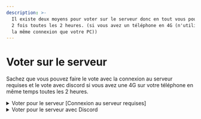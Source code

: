 ```yaml
---
description: >-
  Il existe deux moyens pour voter sur le serveur donc en tout vous pouvez voter
  2 fois toutes les 2 heures. (si vous avez un téléphone en 4G (n'utilisant pas
  la même connexion que votre PC))
---
```


# Voter sur le serveur

Sachez que vous pouvez faire le vote avec la connexion au serveur requises et le vote avec discord si vous avez une 4G sur votre téléphone en même temps toutes les 2 heures. &#x20;

<details>

<summary>Voter pour le serveur [Connexion au serveur requises]</summary>



</details>

<details>

<summary>Voter pour le serveur avec Discord</summary>

Il faut d'abord avoir déjà effectué un vote en jeu avec [#voter-pour-le-serveur-connexion-au-serveur-requises](./#voter-pour-le-serveur-connexion-au-serveur-requises "mention") pour pouvoir transférer vos votes, sans quoi vous pouvez tout faire et transférer vos votes plus tard.



**Comment ca se passe ?**

1. Connectez-vous à discord et accédez au discord d'AfterLife \[ discord.gg/afterlife-rp ]
2. Accéder au salon \[Commandes] -> [https://discord.com/channels/1131745582512341002/1209888900445769798](https://discord.com/channels/1131745582512341002/1209888900445769798)
3. Faites la commande `/votetel enregistrer`
4. Un identifiant unique vous sera donner c'est celui-ci qu'il faudra mettre sur le site top-serveur pour voter. Prenons exemple que j'ai l'identifiant **"Jsajk8dz"**
5. Il faut ensuite aller sur le site du top-serveur -> [https://top-serveurs.net/gta/afterlife-craft-survival-base-builder-plusieurs-activites-billard-poker-etc](https://top-serveurs.net/gta/afterlife-craft-survival-base-builder-plusieurs-activites-billard-poker-etc)
6. Cliquez donc sur "**VOTER**"
7. Dans **Pseudo (optionnel)** : vous mettez votre id unique donner par le bot discord donc **Jsajk8dz**

<img src=".gitbook/assets/image (1).png" alt="" data-size="original">

8. Remplissez aussi le Captcha
9. Cliquez sur <mark style="background-color:green;">VOTER</mark> (bouton vert)
10. Le vote est maintenant bien pris en compte, retournez alors sur Discord
11. Toujours dans le même channel Commandes faites `/votetel verifier`
12. Le bot vérifiera votre vote avec votre id unique si celui est bon alors il vous comptabilisera un vote avec votre compte discord.
13. Si vous voulez transmettre votre vote à votre Personnage de jeux et ainsi monter dans le Classement de vote rien de plus simple la commande `/votetel transferer` Koffi Soler
14. Ce qui transféra pour le coup 1 vote ou x vote selon quand vous transférer à votre personnage en jeu.

Vous avez maintenant réussi à voter grâce à discord, sachez que vous pouvez le faire avec votre 4G depuis votre tel comme ça vous pourrez faire le premier vote en jeu grâce à votre PC.



</details>
